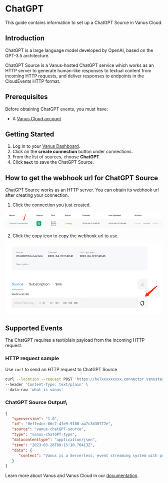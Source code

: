 # ChatGPT

This guide contains information to set up a ChatGPT Source in Vanus Cloud.

## Introduction

ChatGPT is a large language model developed by OpenAI, based on the GPT-3.5 architecture.

ChatGPT Source is a Vanus-hosted ChatGPT service which works as an HTTP server to generate human-like responses to textual content from incoming HTTP requests,
and deliver responses to endpoints in the CloudEvents HTTP format.

## Prerequisites

Before obtaining ChatGPT events, you must have:

- A [Vanus Cloud account](https://cloud.vanus.ai)

## Getting Started

1. Log in to your [Vanus Dashboard](https://cloud.vanus.ai/dashboard).
2. Click on the **create connection** button under connections.
3. From the list of sources, choose **ChatGPT**.
4. Click **`Next`** to save the ChatGPT Source.

## How to get the webhook url for ChatGPT Source

ChatGPT Source works as an HTTP server. You can obtain its webhook url after creating your connection.

1. Click the connection you just created.

![img.png](images/img.png)

2. Click the copy icon to copy the webhook url to use.

![img.png](images/img_1.png)

## Supported Events

The ChatGPT requires a text/plain payload from the incoming HTTP request.

### HTTP request sample

Use `curl` to send an HTTP request to ChatGPT Source

```bash
curl --location --request POST 'https://hu7xxxxxxxxx.connector.vanustest.com' \
--header 'Content-Type: text/plain' \
--data-raw 'what is vanus'
```

### ChatGPT Source Output\

```json
{
   "specversion": "1.0",
   "id": "0effe4cc-06c7-4fe9-9180-aa7c3b30777e",
   "source": "vanus-chatGPT-source",
   "type": "vanus-chatGPT-type",
   "datacontenttype": "application/json",
   "time": "2023-03-28T09:15:10.70413Z",
   "data": {
      "content": "Vanus is a Serverless, event streaming system with processing capabilities. It connects SaaS, Cloud Services, and Databases to help users build next-gen event-driven Apps."
   }
}
```

Learn more about Vanus and Vanus Cloud in our [documentation](https://docs.vanus.ai).